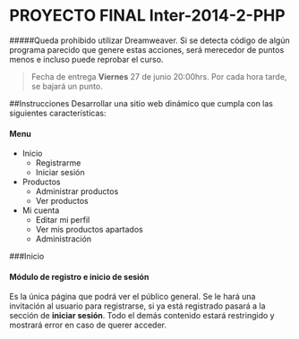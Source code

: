 PROYECTO FINAL Inter-2014-2-PHP
===============================
#####Queda prohibido utilizar Dreamweaver. Si se detecta código de algún programa parecido que genere estas acciones, será merecedor de puntos menos e incluso puede reprobar el curso.
<blockquote>
  Fecha de entrega <strong>Viernes</strong> 27 de junio 20:00hrs. Por cada hora tarde, se bajará un punto.
</blockquote>

##Instrucciones
Desarrollar una sitio web dinámico que cumpla con las siguientes características:
<h4>Menu</h4>
<ul>
  <li>Inicio
    <ul>
      <li>Registrarme</li>
      <li>Iniciar sesión</li>
    </ul>
  </li>
  <li>
    Productos
    <ul>
      <li>Administrar productos</li>
      <li>Ver productos</li>
    </ul>
  </li>
  <li>
    Mi cuenta
    <ul>
      <li>Editar mi perfil</li>
      <li>Ver mis productos apartados</li>
      <li>Administración</li>
    </ul>
  </li>
</ul>
###Inicio
<h4>Módulo de registro e inicio de sesión</h4>
Es la única página que podrá ver el público general. Se le hará una invitación al usuario para registrarse, si ya está registrado pasará a la sección de <strong>iniciar sesión</strong>. Todo el demás contenido estará restringido y mostrará error en caso de querer acceder.
